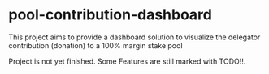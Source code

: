 # pool-contribution-dashboard
This project aims to provide a dashboard solution to visualize the delegator contribution (donation) to a 100% margin stake pool

Project is not yet finished. Some Features are still marked with TODO!!.
